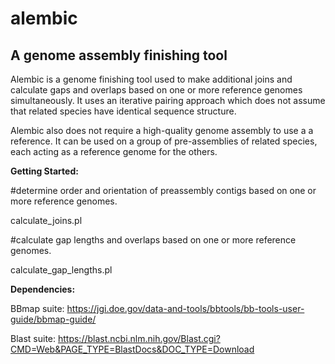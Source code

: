 # alembic
<b><h2>A genome assembly finishing tool</h2></b>
<p>
Alembic is a genome finishing tool used to make additional joins and calculate gaps and overlaps based on one or more reference genomes simultaneously. It uses an iterative pairing approach which does not assume that related species have identical sequence structure.  <p>
Alembic also does not require a high-quality genome assembly to use a a reference.  It can be used on a group of pre-assemblies of related species, each acting as a reference genome for the others.

<b>Getting Started:</b>

#determine order and orientation of preassembly contigs based on one or more reference genomes. <p>
calculate_joins.pl


#calculate gap lengths and overlaps based on one or more reference genomes. <p>
calculate_gap_lengths.pl


<b>Dependencies:</b>

BBmap suite:
https://jgi.doe.gov/data-and-tools/bbtools/bb-tools-user-guide/bbmap-guide/

Blast suite:
https://blast.ncbi.nlm.nih.gov/Blast.cgi?CMD=Web&PAGE_TYPE=BlastDocs&DOC_TYPE=Download
